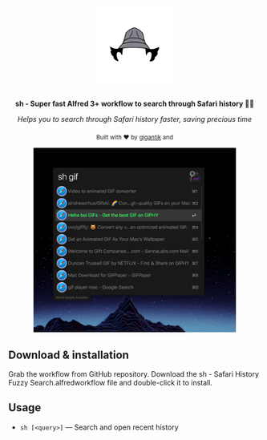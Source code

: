 <div align="center">
  <a href="https://github.com/gigantik/sh"><img src="images/5c82294572f5d9028c17ed78.png" width="30%"></a>
  <br>
  <br>
  <p>
    <b>sh - Super fast Alfred 3+ workflow to search through Safari history 🕵️‍♀️</b>
  </p>
  <p>
      <i>Helps you to search through Safari history faster, saving precious time</i>
  </p>
  <p>

  </p>
  <p>
    <sub>Built with ❤︎ by
      <a href="https://github.com/gigantik">gigantik</a> and
    </sub>
  </p>
</div>


<p align="center">
    <img src="images/prv.png" width="80%" height="80%">
</p>


Download & installation
-----------------------

Grab the workflow from GitHub repository. Download the sh - Safari History Fuzzy Search.alfredworkflow file and double-click it to install.

Usage
-----

- `sh [<query>]` — Search and open recent history
